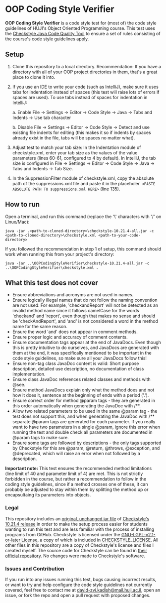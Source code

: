 # OOP Coding Style Verifier

**OOP Coding Style Verifier** is a code style test for (most of) the code style guidelines of HUJI's Object Oriented Programming course.
This test uses the [Checkstyle Java Code Quality Tool](https://checkstyle.sourceforge.io/) to ensure a set of rules consisting of the course's code style guidelines apply.

## Setup
1. Clone this repository to a local directory. Recommendation: If you have a directory with all of your OOP project directories in them, that's a great place to clone it into.
   
2. If you use an IDE to write your code (such as IntelliJ), make sure it uses tabs for indentation instead of spaces (this test will raise lots of errors if spaces are used). To use tabs instead of spaces for indentation in IntelliJ:

    a. Enable File -> Settings -> Editor -> Code Style -> Java -> Tabs and Indents -> Use tab character
   
    b. Disable File -> Settings -> Editor -> Code Style -> Detect and use existing file indents for editing (this makes it so if indents by spaces already exist in the file, tabs will be spaces no matter what).
   
3. Adjust test to match your tab size: In the Indentation module of checkstyle.xml, enter your tab size as the values of the value parameters (lines 60-61, configured to 4 by default). In IntelliJ, the tab size is configured in File -> Settings -> Editor -> Code Style -> Java -> Tabs and Indents -> Tab Size.

4. In the SuppressionFilter module of checkstyle.xml, copy the absolute path of the suppressions.xml file and paste it in the placeholer` <PASTE ABSOLUTE PATH TO suppressions.xml HERE>` (line 135).

## How to run
Open a terminal, and run this command (replace the '\\' characters with '/' on Linux/Mac):
```
java -jar .<path-to-cloned-directory>\checkstyle-10.21.4-all.jar -c <path-to-cloned-directory>\checkstyle.xml <path-to-your-code-directory>
```

If you followed the recommendation in step 1 of setup, this command should work when running this from your project's directory:
```
java -jar ..\OOPCodingStyleVerifier\checkstyle-10.21.4-all.jar -c ..\OOPCodingStyleVerifier\checkstyle.xml .
```

## What this test does not cover
- Ensure abbreviations and acronyms are not used in names.
- Ensure logically illegal names that do not follow the naming convention are not used: For example, 'checkandReport' will not be detected as an invalid method name since it follows camelCase for the words 'checkand' and 'report', even though that makes no sense and should be 'checkAndReport', and 'and' is not considered a word in the method name for the same reason.
- Ensure the word 'and' does not appear in comment methods.
- Ensure proper logic and accuracy of comment contents.
- Ensure documentation tags appear at the end of JavaDocs. Even though this is pretty intuitive to do ourselves, and JavaDocs are generated with them at the end, it was specifically mentioned to be important in the code style guidelines, so make sure all your JavaDocs follow this!
- Ensure non-tag class JavaDoc content is valid: Short purpose description, detailed use description, no documentation of class implementation.
- Ensure class JavaDoc references related classes and methods with @see.
- Ensure method JavaDocs explain only what the method does and not how it does it, sentence at the beginning of ends with a period ('.').
- Ensure correct order for method @param tags - they are generated in this order automatically when generating the JavaDoc with /**.
- Allow two related parameters to be used in the same @param tag - the test does not support this, and when generating the JavaDoc with /** separate @param tags are generated for each parameter. If you really want to have two parameters in a single @param, ignore this error when running the test and double check all parameters are documented in @param tags to make sure.
- Ensure some tags are followed by descriptions - the only tags supported by Checkstyle for this are @param, @return, @throws, @exception, and @deprecated, which will raise an error when not followed by a description.

**Important note:** This test ensures the recommended method limitations (line limit of 40 and parameter limit of 4) are met. This is not strictly forbidden in the course, but rather a recommendation to follow in the coding style guidelines, since if a method crosses one of these, it can probably be adjusted to stay within them by splitting the method up or encapsultaing its parameters into objects.

### Legal
This repository includes an [original, unchanged jar file](https://github.com/david-zvi/OOPCodingStyleVerifier/blob/main/checkstyle-10.21.4-all.jar) of [Checkstyle's 10.21.4 release](https://github.com/checkstyle/checkstyle/releases/tag/checkstyle-10.21.4) in order to make the setup process easier for students wanting to run this test and are less familiar with the process of installing programs from GitHub.
Checkstyle is licensed under the [GNU-LGPL-v2.1-or-later License](https://www.gnu.org/licenses/old-licenses/lgpl-2.1.txt), a copy of which is included in [CHECKSTYLE_LICENSE](https://github.com/david-zvi/OOPCodingStyleVerifier/blob/main/CHECKSTYLE_LICENSE). All other files in this repository are a copy of Checkstyle's license and files I created myself.
The source code for Checkstyle can be found in [their official repository](https://github.com/checkstyle/checkstyle).
No changes were made to Checkstyle's software.

### Issues and Contribution
If you run into any issues running this test, bugs causing incorrect results, or want to try and help configure the code style guidelines not currently covered, feel free to contact me at david-zvi.kadish@mail.huji.ac.il, open an issue, or fork the repo and open a pull request with proposed changes.
